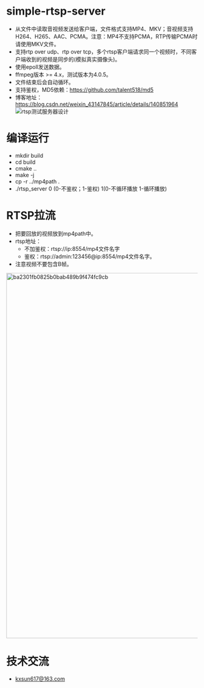 # simple-rtsp-server
* 从文件中读取音视频发送给客户端，文件格式支持MP4、MKV；音视频支持H264、H265、AAC、PCMA。注意：MP4不支持PCMA，RTP传输PCMA时请使用MKV文件。
* 支持rtp over udp、rtp over tcp，多个rtsp客户端请求同一个视频时，不同客户端收到的视频是同步的(模拟真实摄像头)。
* 使用epoll发送数据。
* ffmpeg版本 >= 4.x，测试版本为4.0.5。
* 文件结束后会自动循环。
* 支持鉴权，MD5依赖：https://github.com/talent518/md5
* 博客地址：https://blog.csdn.net/weixin_43147845/article/details/140851964
![rtsp测试服务器设计](https://github.com/BreakingY/simple-rtsp-server/assets/99859929/f63e22aa-0d42-49c4-b72c-e4b0e0bf65c3)







# 编译运行
* mkdir build
* cd build
* cmake ..
* make -j
* cp -r ../mp4path .
* ./rtsp_server 0 (0-不鉴权；1-鉴权) 1(0-不循环播放 1-循环播放)

# RTSP拉流
* 把要回放的视频放到mp4path中。
* rtsp地址：
  * 不加鉴权：rtsp://ip:8554/mp4文件名字
  * 鉴权：rtsp://admin:123456@ip:8554/mp4文件名字。
* 注意视频不要包含B帧。
<img width="960" alt="ba2301fb0825b0bab489b9f474fc9cb" src="https://github.com/BreakingY/simple-rtsp-server/assets/99859929/24308b63-235a-4a75-adc7-67c43bde51dd">



# 技术交流
* kxsun617@163.com
